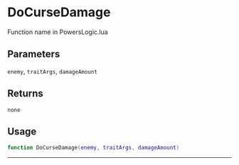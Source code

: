 # DoCurseDamage
Function name in PowersLogic.lua
## Parameters
`enemy`, `traitArgs`, `damageAmount`
## Returns
`none`
## Usage
```lua
function DoCurseDamage(enemy, traitArgs, damageAmount)
```
---
